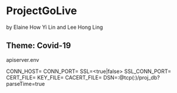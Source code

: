 # ProjectGoLive

by Elaine How Yi Lin and Lee Hong Ling

## Theme: Covid-19

apiserver.env

CONN_HOST=
CONN_PORT=
SSL=<true|false>
SSL_CONN_PORT=
CERT_FILE=
KEY_FILE=
CACERT_FILE=
DSN=<user>:<password>@tcp(<addr>:<port>)/proj_db?parseTime=true